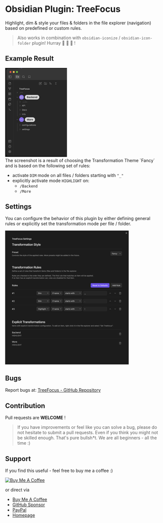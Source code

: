 # Obsidian Plugin: TreeFocus

Highlight, dim & style your files & folders in the file explorer (navigation)
based on predefined or custom rules.

> Also works in combination with `obsidian-iconize` / `obsidian-icon-folder` plugin! Hurray 🕺 🎊 🎉 !

## Example Result
<img src="resources/treefocus_01.png?raw=true" width="200">

<br/>
The screenshot is a result of choosing the Transformation Theme `Fancy` and is
based on the following set of rules:

<br/>


- activate `DIM` mode on all files / folders starting with `"_"`
- explicitly activate mode `HIGHLIGHT` on:
  - `/Backend`
  - `/More`


## Settings

You can configure the behavior of this plugin by either defining general rules
or explicitly set the transformation mode per file / folder.

<img src="resources/settings_01.png?raw=true" width="400">


## Bugs

Report bugs at: [TreeFocus - GitHub Repository](https://github.com/iOSonntag/obsidian-plugin-treefocus/issues)


## Contribution

Pull requests are **WELCOME** !

> If you have improvements or feel like you can solve a bug, please do not
> hesitate to submit a pull requests. Even if you think you might not be skilled
> enough. That's pure bullsh*t. We are all beginners - all the time :)

## Support

If you find this useful - feel free to buy me a coffee :)

<a href="https://www.buymeacoffee.com/iOSonntag" target="_blank"><img
src="https://cdn.buymeacoffee.com/buttons/v2/default-yellow.png" alt="Buy Me A
Coffee" style="height: 60px !important;width: 217px !important;" ></a>

or direct via
- [Buy Me A Coffee](https://www.buymeacoffee.com/iOSonntag)
- [GitHub Sponsor](https://github.com/sponsors/iOSonntag)
- [PayPal](https://paypal.com/paypalme/iOSonntag/20)
- [Homepage](https://iOSonntag.com/buy-me-a-coffe)